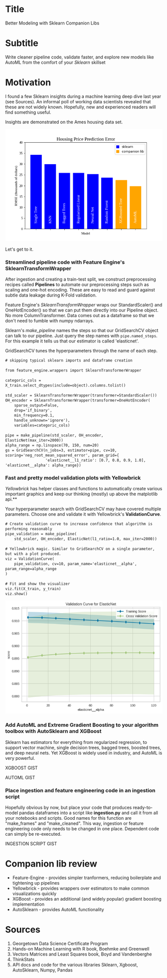 # Title
Better Modeling with Sklearn Companion Libs
# Subtitle
Write cleaner pipeline code, validate faster, and explore new models like AutoML from the comfort of your *Sklearn* skillset

# Motivation
I found a few Sklearn insights during a machine learning deep dive last year (see Sources). An informal poll of working data scientists revealed that these are not widely known. Hopefully, new and experienced readers will find something useful. 

Insights are demonstrated on the Ames housing data set.

![Score Barplot](./figures/score_barplot.png)

Let's get to it.


### Streamlined pipeline code with Feature Engine's **SklearnTransformWrapper**

After ingestion and creating a train-test split, we construct preprocessing recipes called **Pipelines** to automate our preprocessing steps such as scaling and one-hot encoding. These are easy to read and guard against subtle data leakage during K-Fold validation.

Feature Engine's *SklearnTransformWrapper* wraps our StandardScaler() and OneHotEncoder() so that we can put them directly into our Pipeline object. No more ColumnTransformer. Data comes out as a dataframe so that we don't need to fumble with numpy ndarrays.

Sklearn's *make_pipeline* names the steps so that our GridSearchCV object can talk to our pipeline. 
Just query the step names with `pipe.named_steps`. For this example it tells us that our estimator is called 'elasticnet'.

GridSearchCV tunes the hyperparameters through the name of each step. 

```
# skipping typical sklearn imports and dataframe creation 

from feature_engine.wrappers import SklearnTransformerWrapper

categoric_cols = X_train.select_dtypes(include=object).columns.tolist()

std_scaler = SklearnTransformerWrapper(transformer=StandardScaler())
OH_encoder = SklearnTransformerWrapper(transformer=OneHotEncoder(
    sparse_output=False, 
    drop='if_binary', 
    min_frequency=0.1, 
    handle_unknown='ignore'), 
    variables=categoric_cols)

pipe = make_pipeline(std_scaler, OH_encoder, ElasticNet(max_iter=2000))
alpha_range = np.linspace(70, 150, num=20)
gs = GridSearchCV(n_jobs=3, estimator=pipe, cv=10, scoring='neg_root_mean_squared_error', param_grid={
                  'elasticnet__l1_ratio': [0.7, 0.8, 0.9, 1.0], 'elasticnet__alpha': alpha_range})
```

### Fast and pretty model validation plots with Yellowbrick

*Yellowbrick* has helper classes and functions to automatically create various important graphics and keep our thinking (mostly) up above the matplotlib api.**

Your hyperparameter search with GridSearchCV may have covered multiple parameters. Choose one and validate it with Yellowbrick's **ValidationCurve**. 

```
# Create validation curve to increase confidence that algorithm is performing reasonably
pipe_validation = make_pipeline(
    std_scaler, OH_encoder, ElasticNet(l1_ratio=1.0, max_iter=2000))

# Yellowbrick magic. Similar to GridSearchCV on a single parameter, but with a plot produced.
viz = ValidationCurve(
    pipe_validation, cv=10, param_name='elasticnet__alpha', param_range=alpha_range
)

# Fit and show the visualizer
viz.fit(X_train, y_train)
viz.show()
```

![Validation Curve](./figures/elasticnet_validation_curve.png)


### Add AutoML and Extreme Gradient Boosting to your algorithm toolbox with AutoSklearn and XGBoost
Sklearn has estimators for everything from regularized regression, to support vector machine, single decision trees, bagged trees, boosted trees, and deep neural nets. Yet XGBoost is widely used in industry, and AutoML is very powerful. 

XGBOOST GIST

AUTOML GIST

### Place ingestion and feature engineering code in an ingestion script  
Hopefully obvious by now, but place your code that produces ready-to-model pandas dataframes into a script like **ingestion.py** and call it from all your notebooks and scripts. Good names for this function are "make_frames" and "make_cleaned". This way, ingestion or feature engineering code only needs to be changed in one place. Dependent code can simply be re-executed. 

INGESTION SCRIPT GIST

# Companion lib review
* Feature-Engine - provides simpler tranformers, reducing boilerplate and tightening up pipelines
* Yellowbrick - provides wrappers over estimators to make common visualizations quickly
* XGBoost - provides an additional (and widely popular) gradient boosting implementation
* AutoSklearn - provides AutoML functionality

# Sources
1. Georgetown Data Science Certificate Program
1. Hands-on Machine Learning with R book, Boehmke and Greenwell
1. Vectors Matrices and Least Squares book, Boyd and Vandenberghe
1. ThinkStats
1. API docs and code for the various libraries Sklearn, Xgboost, AutoSklearn, Numpy, Pandas
